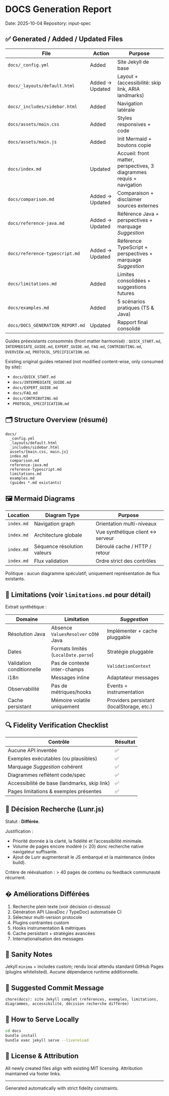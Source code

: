 # DOCS Generation Report

Date: 2025-10-04
Repository: input-spec

## ✅ Generated / Added / Updated Files

| File | Action | Purpose |
|------|--------|---------|
| `docs/_config.yml` | Added | Site Jekyll de base |
| `docs/_layouts/default.html` | Added → Updated | Layout + (accessibilité: skip link, ARIA landmarks) |
| `docs/_includes/sidebar.html` | Added | Navigation latérale |
| `docs/assets/main.css` | Added | Styles responsives + code |
| `docs/assets/main.js` | Added | Init Mermaid + boutons copie |
| `docs/index.md` | Updated | Accueil: front matter, perspectives, 3 diagrammes requis + navigation |
| `docs/comparison.md` | Added → Updated | Comparaison + disclaimer sources externes |
| `docs/reference-java.md` | Added → Updated | Référence Java + perspectives + marquage *Suggestion* |
| `docs/reference-typescript.md` | Added → Updated | Référence TypeScript + perspectives + marquage *Suggestion* |
| `docs/limitations.md` | Added | Limites consolidées + suggestions futures |
| `docs/examples.md` | Added | 5 scénarios pratiques (TS & Java) |
| `docs/DOCS_GENERATION_REPORT.md` | Updated | Rapport final consolidé |

Guides préexistants consommés (front matter harmonisé) : `QUICK_START.md`, `INTERMEDIATE_GUIDE.md`, `EXPERT_GUIDE.md`, `FAQ.md`, `CONTRIBUTING.md`, `OVERVIEW.md`, `PROTOCOL_SPECIFICATION.md`.

Existing original guides retained (not modified content-wise, only consumed by site):
- `docs/QUICK_START.md`
- `docs/INTERMEDIATE_GUIDE.md`
- `docs/EXPERT_GUIDE.md`
- `docs/FAQ.md`
- `docs/CONTRIBUTING.md`
- `PROTOCOL_SPECIFICATION.md`

## 🗂️ Structure Overview (résumé)
```
docs/
  _config.yml
  _layouts/default.html
  _includes/sidebar.html
  assets/{main.css, main.js}
  index.md
  comparison.md
  reference-java.md
  reference-typescript.md
  limitations.md
  examples.md
  (guides *.md existants)
```

## 🖼️ Mermaid Diagrams
| Location | Diagram Type | Purpose |
|----------|--------------|---------|
| `index.md` | Navigation graph | Orientation multi-niveaux |
| `index.md` | Architecture globale | Vue synthétique client ↔ serveur |
| `index.md` | Séquence résolution valeurs | Déroulé cache / HTTP / retour |
| `index.md` | Flux validation | Ordre strict des contrôles |

Politique : aucun diagramme spéculatif; uniquement représentation de flux existants.

## 🚫 Limitations (voir `limitations.md` pour détail)

Extrait synthétique :

| Domaine | Limitation | *Suggestion* |
|---------|-----------|-------------|
| Résolution Java | Absence `ValuesResolver` côté Java | Implémenter + cache pluggable |
| Dates | Formats limités (`LocalDate.parse`) | Stratégie pluggable |
| Validation conditionnelle | Pas de contexte inter-champs | `ValidationContext` |
| i18n | Messages inline | Adaptateur messages |
| Observabilité | Pas de métriques/hooks | Events + instrumentation |
| Cache persistant | Mémoire volatile uniquement | Providers persistant (localStorage, etc.) |

## 🔍 Fidelity Verification Checklist
| Contrôle | Résultat |
|----------|----------|
| Aucune API inventée | ✅ |
| Exemples exécutables (ou plausibles) | ✅ |
| Marquage *Suggestion* cohérent | ✅ |
| Diagrammes reflètent code/spec | ✅ |
| Accessibilité de base (landmarks, skip link) | ✅ |
| Pages limitations & exemples présentes | ✅ |

## 📌 Décision Recherche (Lunr.js)
Statut : **Différée**.

Justification :
- Priorité donnée à la clarté, la fidélité et l’accessibilité minimale.
- Volume de pages encore modéré (< 20) donc recherche native navigateur suffisante.
- Ajout de Lunr augmenterait le JS embarqué et la maintenance (index build).

Critère de réévaluation : > 40 pages de contenu ou feedback communauté récurrent.

## � Améliorations Différées
1. Recherche plein texte (voir décision ci-dessus)
2. Génération API (JavaDoc / TypeDoc) automatisée CI
3. Sélecteur multi-version protocole
4. Plugins contraintes custom
5. Hooks instrumentation & métriques
6. Cache persistant + stratégies avancées
7. Internationalisation des messages

## 🧪 Sanity Notes
Jekyll `minima` + includes custom; rendu local attendu standard GitHub Pages (plugins whitelisted). Aucune dépendance runtime additionnelle.

## 🧾 Suggested Commit Message
```
chore(docs): site Jekyll complet (références, exemples, limitations, diagrammes, accessibilité, décision recherche différée)
```

## 🔄 How to Serve Locally
```bash
cd docs
bundle install
bundle exec jekyll serve --livereload
```

## 🔐 License & Attribution
All newly created files align with existing MIT licensing. Attribution maintained via footer links.

---
Generated automatically with strict fidelity constraints.
